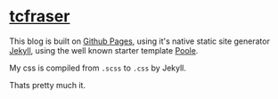 # [tcfraser](https://tcfraser.com)

This blog is built on [Github Pages](https://pages.github.com/), using it's native static site generator [Jekyll](http://jekyllrb.com/), using the well known starter template [Poole](https://github.com/poole/poole). 

My css is compiled from `.scss` to `.css` by Jekyll.

Thats pretty much it.
